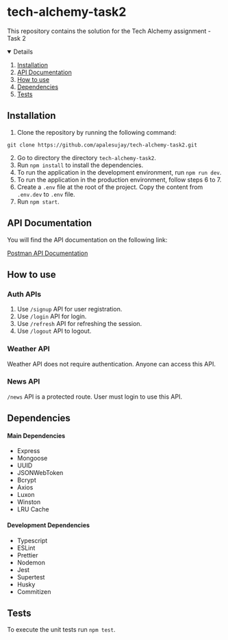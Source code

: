 # tech-alchemy-task2
This repository contains the solution for the Tech Alchemy assignment - Task 2

<details open="open">
  <ol>
    <li>
      <a href="#installation">Installation</a>
    </li>
    <li>
    	<a href="#api-documentaion">API Documentation<a>
    </li>
    <li>
    	<a href="#how-to-use">How to use</a>
    </li>
    <li>
    	<a href="#dependencies">Dependencies</a>
    </li>
    <li>
    	<a href="#tests">Tests</a>
    </li>
  </ol>
</details>

## <a id="installation">Installation</a>

1. Clone the repository by running the following command:
```shell
git clone https://github.com/apalesujay/tech-alchemy-task2.git
```
2. Go to directory the directory `tech-alchemy-task2`.
3. Run `npm install` to install the dependencies.
4. To run the application in the development environment, run `npm run dev`.
5. To run the application in the production environment, follow steps 6 to 7.
6. Create a `.env` file at the root of the project. Copy the content from `.env.dev` to `.env` file.
7. Run `npm start`.

## <a id="api-documentation">API Documentation</a>

You will find the API documentation on the following link:

[Postman API Documentation](https://documenter.getpostman.com/view/2512429/TzJsecoR)

## <a id="how-to-use">How to use</a>

### Auth APIs
1. Use `/signup` API for user registration.
2. Use `/login` API for login.
3. Use `/refresh` API for refreshing the session.
4. Use `/logout` API to logout.

### Weather API
Weather API does not require authentication. Anyone can access this API.

### News API

`/news` API is a protected route. User must login to use this API.

## <a id="dependencies">Dependencies</a>

#### Main Dependencies

* Express
* Mongoose
* UUID
* JSONWebToken
* Bcrypt
* Axios
* Luxon
* Winston
* LRU Cache

#### Development Dependencies

* Typescript
* ESLint
* Prettier
* Nodemon
* Jest
* Supertest
* Husky
* Commitizen

## <a id="tests">Tests</a>

To execute the unit tests run `npm test`.
